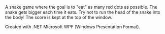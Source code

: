 A snake game where the goal is to "eat" as many red dots as possible. The snake gets bigger each time it eats. Try not to run the head of the snake into the body!
The score is kept at the top of the window.

Created with .NET Microsoft WPF (Windows Presentation Format).
